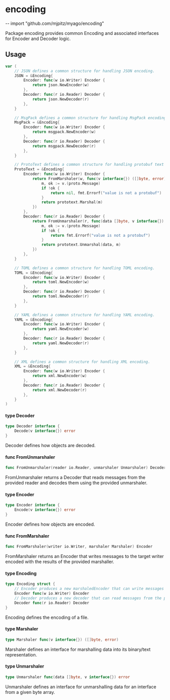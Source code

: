 # encoding
--
    import "github.com/mjpitz/myago/encoding"

Package encoding provides common Encoding and associated interfaces for Encoder
and Decoder logic.

## Usage

```go
var (
	// JSON defines a common structure for handling JSON encoding.
	JSON = &Encoding{
		Encoder: func(w io.Writer) Encoder {
			return json.NewEncoder(w)
		},
		Decoder: func(r io.Reader) Decoder {
			return json.NewDecoder(r)
		},
	}

	// MsgPack defines a common structure for handling MsgPack encoding.
	MsgPack = &Encoding{
		Encoder: func(w io.Writer) Encoder {
			return msgpack.NewEncoder(w)
		},
		Decoder: func(r io.Reader) Decoder {
			return msgpack.NewDecoder(r)
		},
	}

	// ProtoText defines a common structure for handling protobuf text encoding.
	ProtoText = &Encoding{
		Encoder: func(w io.Writer) Encoder {
			return FromMarshaler(w, func(v interface{}) ([]byte, error) {
				m, ok := v.(proto.Message)
				if !ok {
					return nil, fmt.Errorf("value is not a protobuf")
				}
				return prototext.Marshal(m)
			})
		},
		Decoder: func(r io.Reader) Decoder {
			return FromUnmarshaler(r, func(data []byte, v interface{}) error {
				m, ok := v.(proto.Message)
				if !ok {
					return fmt.Errorf("value is not a protobuf")
				}
				return prototext.Unmarshal(data, m)
			})
		},
	}

	// TOML defines a common structure for handling TOML encoding.
	TOML = &Encoding{
		Encoder: func(w io.Writer) Encoder {
			return toml.NewEncoder(w)
		},
		Decoder: func(r io.Reader) Decoder {
			return toml.NewDecoder(r)
		},
	}

	// YAML defines a common structure for handling YAML encoding.
	YAML = &Encoding{
		Encoder: func(w io.Writer) Encoder {
			return yaml.NewEncoder(w)
		},
		Decoder: func(r io.Reader) Decoder {
			return yaml.NewDecoder(r)
		},
	}

	// XML defines a common structure for handling XML encoding.
	XML = &Encoding{
		Encoder: func(w io.Writer) Encoder {
			return xml.NewEncoder(w)
		},
		Decoder: func(r io.Reader) Decoder {
			return xml.NewDecoder(r)
		},
	}
)
```

#### type Decoder

```go
type Decoder interface {
	Decode(v interface{}) error
}
```

Decoder defines how objects are decoded.

#### func  FromUnmarshaler

```go
func FromUnmarshaler(reader io.Reader, unmarshaler Unmarshaler) Decoder
```
FromUnmarshaler returns a Decoder that reads messages from the provided reader
and decodes them using the provided unmarshaler.

#### type Encoder

```go
type Encoder interface {
	Encode(v interface{}) error
}
```

Encoder defines how objects are encoded.

#### func  FromMarshaler

```go
func FromMarshaler(writer io.Writer, marshaler Marshaler) Encoder
```
FromMarshaler returns an Encoder that writes messages to the target writer
encoded with the results of the provided marshaller.

#### type Encoding

```go
type Encoding struct {
	// Encoder produces a new marshaledEncoder that can write messages to the provided io.Writer.
	Encoder func(w io.Writer) Encoder
	// Decoder produces a new decoder that can read messages from the provided io.Reader.
	Decoder func(r io.Reader) Decoder
}
```

Encoding defines the encoding of a file.

#### type Marshaler

```go
type Marshaler func(v interface{}) ([]byte, error)
```

Marshaler defines an interface for marshalling data into its binary/text
representation.

#### type Unmarshaler

```go
type Unmarshaler func(data []byte, v interface{}) error
```

Unmarshaler defines an interface for unmarshalling data for an interface from a
given byte array.
